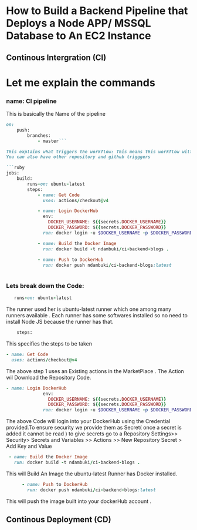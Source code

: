 

# How to Build a Backend Pipeline that Deploys a Node APP/ MSSQL Database to An EC2 Instance 

## Continous Intergration (CI)
# Let me explain the commands
### name: CI pipeline 
This is basically the Name of the pipeline 
```ruby
on: 
    push:
        branches:
            - master```

This explains what triggers the workflow: This means this workflow will be triggered only When someone pushes to the Master branch
You can also have other repository and github trigggers          

```ruby
jobs:
    build:
        runs-on: ubuntu-latest
        steps:
            - name: Get Code
              uses: actions/checkout@v4

            - name: Login DockerHub
              env:
                DOCKER_USERNAME: ${{secrets.DOCKER_USERNAME}}
                DOCKER_PASSWORD: ${{secrets.DOCKER_PASSWORD}}
              run: docker login -u $DOCKER_USERNAME -p $DOCKER_PASSWORD

            - name: Build the Docker Image
              run: docker build -t ndambuki/ci-backend-blogs .
            
            - name: Push to DockerHub
              run: docker push ndambuki/ci-backend-blogs:latest
            
```
### Lets break down the Code:

 ``` ruby 
    runs-on: ubuntu-latest
```
The runner used her is ubuntu-latest runner which one among many runners available . Each runner has some softwares installed so no need to install Node JS because the runner has that.
```ruby
    steps:
```
This specifies the steps to be taken 

```ruby
- name: Get Code
  uses: actions/checkout@v4
```

The above step 1 uses an Existing actions in the MarketPlace . The Action wil Download the Repository Code.

```ruby
- name: Login DockerHub
              env:
                DOCKER_USERNAME: ${{secrets.DOCKER_USERNAME}}
                DOCKER_PASSWORD: ${{secrets.DOCKER_PASSWORD}}
              run: docker login -u $DOCKER_USERNAME -p $DOCKER_PASSWORD
```

The above Code will login into your DockerHub using the Credential provided.To ensure security we provide them as Secret( once a secret is added it cannot be read )
to give secrets go to a Repository Settings>> Security> Secrets and Variables >> Actions >>  New Repository Secret > Add Key and Value

```ruby
 - name: Build the Docker Image
   run: docker build -t ndambuki/ci-backend-blogs .        
```
This will Build An Image the ubuntu-latest Runner has Docker installed.

```ruby
      - name: Push to DockerHub
        run: docker push ndambuki/ci-backend-blogs:latest
```
This will push the image built into your dockerHub account .




## Continous Deployment (CD)
